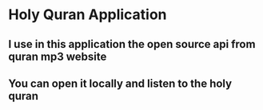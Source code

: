 # Holy Quran Application

## I use in this application the open source api from quran mp3 website

## You can open it locally and listen to the holy quran
